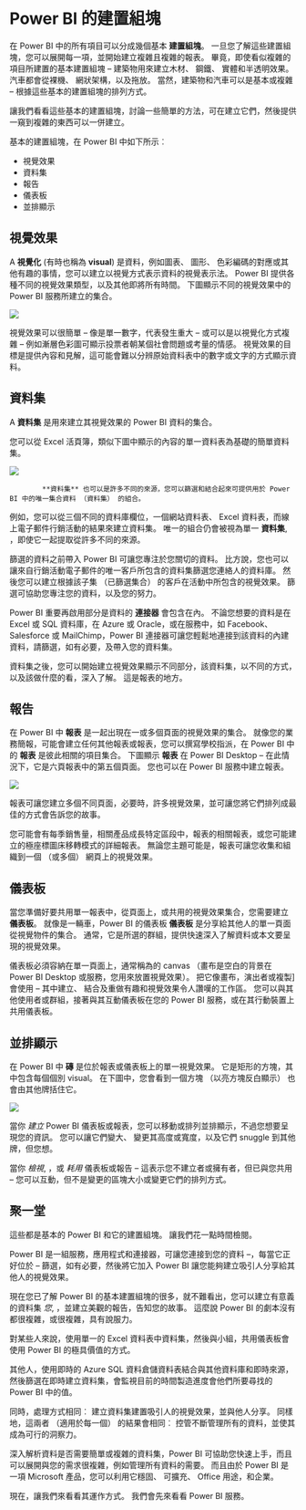 <properties
   pageTitle="Power BI 的建置組塊"
   description="請參閱建置組塊，Power BI 和它們之間的關係"
   services="powerbi"
   documentationCenter=""
   authors="davidiseminger"
   manager="mblythe"
   backup=""
   editor=""
   tags=""
   qualityFocus="no"
   qualityDate=""
   featuredVideoId=""
   courseDuration="6m"/>

<tags
   ms.service="powerbi"
   ms.devlang="NA"
   ms.topic="get-started-article"
   ms.tgt_pltfrm="NA"
   ms.workload="powerbi"
   ms.date="09/29/2016"
   ms.author="davidi"/>

# Power BI 的建置組塊
在 Power BI 中的所有項目可以分成幾個基本 **建置組塊**。 一旦您了解這些建置組塊，您可以展開每一項，並開始建立複雜且複雜的報表。 畢竟，即使看似複雜的項目所建置的基本建置組塊 – 建築物用來建立木材、 鋼鐵、 實體和半透明效果。 汽車都會從裸機、 網狀架構，以及拖放。 當然，建築物和汽車可以是基本或複雜 – 根據這些基本的建置組塊的排列方式。

讓我們看看這些基本的建置組塊，討論一些簡單的方法，可在建立它們，然後提供一窺到複雜的東西可以一併建立。

基本的建置組塊，在 Power BI 中如下所示︰

-   視覺效果
-   資料集
-   報告
-   儀表板
-   並排顯示

## 視覺效果

A **視覺化** (有時也稱為 **visual**) 是資料，例如圖表、 圖形、 色彩編碼的對應或其他有趣的事情，您可以建立以視覺方式表示資料的視覺表示法。 Power BI 提供各種不同的視覺效果類型，以及其他即將所有時間。 下圖顯示不同的視覺效果中的 Power BI 服務所建立的集合。

![](media/powerbi-learning-0-0b-building-blocks-power-bi/c0a0b_1.png)

視覺效果可以很簡單 – 像是單一數字，代表發生重大 – 或可以是以視覺化方式複雜 – 例如漸層色彩圖可顯示投票者朝某個社會問題或考量的情感。 視覺效果的目標是提供內容和見解，這可能會難以分辨原始資料表中的數字或文字的方式顯示資料。

## 資料集

A **資料集** 是用來建立其視覺效果的 Power BI 資料的集合。

您可以從 Excel 活頁簿，類似下圖中顯示的內容的單一資料表為基礎的簡單資料集。

![](media/powerbi-learning-0-0b-building-blocks-power-bi/c0a0b_2.png)


            **資料集** 也可以是許多不同的來源，您可以篩選和結合起來可提供用於 Power BI 中的唯一集合資料 （資料集） 的組合。

例如，您可以從三個不同的資料庫欄位，一個網站資料表、 Excel 資料表，而線上電子郵件行銷活動的結果來建立資料集。 唯一的組合仍會被視為單一 **資料集**, ，即使它一起提取從許多不同的來源。

篩選的資料之前帶入 Power BI 可讓您專注於您關切的資料。 比方說，您也可以讓來自行銷活動電子郵件的唯一客戶所包含的資料集篩選您連絡人的資料庫。 然後您可以建立根據該子集 （已篩選集合） 的客戶在活動中所包含的視覺效果。 篩選可協助您專注您的資料，以及您的努力。

Power BI 重要再啟用部分是資料的 **連接器** 會包含在內。 不論您想要的資料是在 Excel 或 SQL 資料庫，在 Azure 或 Oracle，或在服務中，如 Facebook、 Salesforce 或 MailChimp，Power BI 連接器可讓您輕鬆地連接到該資料的內建資料，請篩選，如有必要，及帶入您的資料集。

資料集之後，您可以開始建立視覺效果顯示不同部分，該資料集，以不同的方式，以及該做什麼的看，深入了解。 這是報表的地方。


## 報告

在 Power BI 中 **報表** 是一起出現在一或多個頁面的視覺效果的集合。 就像您的業務簡報，可能會建立任何其他報表或報表，您可以撰寫學校指派，在 Power BI 中的 **報表** 是彼此相關的項目集合。 下圖顯示 **報表** 在 Power BI Desktop – 在此情況下，它是六頁報表中的第五個頁面。 您也可以在 Power BI 服務中建立報表。

![](media/powerbi-learning-0-0b-building-blocks-power-bi/c0a0b_3.png)

報表可讓您建立多個不同頁面，必要時，許多視覺效果，並可讓您將它們排列成最佳的方式會告訴您的故事。

您可能會有每季銷售量，相關產品成長特定區段中，報表的相關報表，或您可能建立的極座標圖床移轉模式的詳細報表。 無論您主題可能是，報表可讓您收集和組織到一個 （或多個） 網頁上的視覺效果。

## 儀表板

當您準備好要共用單一報表中，從頁面上，或共用的視覺效果集合，您需要建立 **儀表板**。 就像是一輛車，Power BI 的儀表板 **儀表板** 是分享給其他人的單一頁面從視覺物件的集合。 通常，它是所選的群組，提供快速深入了解資料或本文要呈現的視覺效果。

儀表板必須容納在單一頁面上，通常稱為的 canvas （畫布是空白的背景在 Power BI Desktop 或服務，您用來放置視覺效果）。 把它像畫布，演出者或複製] 會使用 – 其中建立、 結合及重做有趣和視覺效果令人讚嘆的工作區。
您可以與其他使用者或群組，接著與其互動儀表板在您的 Power BI 服務，或在其行動裝置上共用儀表板。

## 並排顯示

在 Power BI 中 **磚** 是位於報表或儀表板上的單一視覺效果。 它是矩形的方塊，其中包含每個個別 visual。 在下圖中，您會看到一個方塊 （以亮方塊反白顯示） 也會由其他牌括住它。

![](media/powerbi-learning-0-0b-building-blocks-power-bi/c0a0b_4.png)

當你 *建立* Power BI 儀表板或報表，您可以移動或排列並排顯示，不過您想要呈現您的資訊。 您可以讓它們變大、 變更其高度或寬度，以及它們 snuggle 到其他牌，但您想。

當你 *檢視*, ，或 *耗用* 儀表板或報告 – 這表示您不建立者或擁有者，但已與您共用 – 您可以互動，但不是變更的區塊大小或變更它們的排列方式。

## 聚一堂

這些都是基本的 Power BI 和它的建置組塊。 讓我們花一點時間檢閱。

Power BI 是一組服務，應用程式和連接器，可讓您連接到您的資料 –，每當它正好位於 – 篩選，如有必要，然後將它加入 Power BI 讓您能夠建立吸引人分享給其他人的視覺效果。  

現在您已了解 Power BI 的基本建置組塊的很多，就不難看出，您可以建立有意義的資料集 *您*, ，並建立美觀的報告，告知您的故事。 這麼說 Power BI 的劇本沒有都很複雜，或很複雜，具有說服力。

對某些人來說，使用單一的 Excel 資料表中資料集，然後與小組，共用儀表板會使用 Power BI 的極具價值的方式。

其他人，使用即時的 Azure SQL 資料倉儲資料表結合與其他資料庫和即時來源，然後篩選在即時建立資料集，會監視目前的時間製造進度會他們所要尋找的 Power BI 中的值。

同時，處理方式相同︰ 建立資料集建置吸引人的視覺效果，並與他人分享。 同樣地，這兩者 （適用於每一個） 的結果會相同︰ 控管不斷管理所有的資料，並使其成為可行的洞察力。

深入解析資料是否需要簡單或複雜的資料集，Power BI 可協助您快速上手，而且可以展開與您的需求很複雜，例如管理所有資料的需要。 而且由於 Power BI 是一項 Microsoft 產品，您可以利用它穩固、 可擴充、 Office 用途，和企業。

現在，讓我們來看看其運作方式。 我們會先來看看 Power BI 服務。
